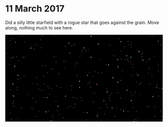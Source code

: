 # 11 March 2017

Did a silly little starfield with a rogue star that goes against the grain. Move along, nothing much to see here.

![Screenshot](screenshot.png) 
